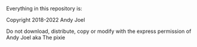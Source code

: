 Everything in this repository is:

Copyright 2018-2022 Andy Joel

Do not download, distribute, copy or modify with the express permission of Andy Joel aka The pixie
